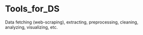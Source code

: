 # Tools_for_DS
Data fetching (web-scraping), extracting, preprocessing, cleaning, analyzing, visualizing, etc. 
